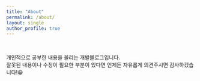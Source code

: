 ```yaml
---
title: "About"
permalink: /about/
layout: single
author_profile: true
---
```


<br>

개인적으로 공부한 내용을 올리는 개발블로그입니다. <br>
잘못된 내용이나 수정이 필요한 부분이 있다면 언제든 자유롭게 의견주시면 감사하겠습니다!😀
